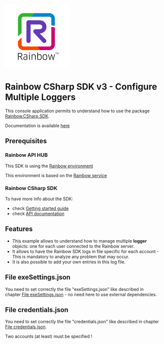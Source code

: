 ![Rainbow](./../../../logo_rainbow.png)

# Rainbow CSharp SDK v3 - Configure Multiple Loggers

This console application permits to understand how to use the package [Rainbow.CSharp.SDK](https://www.nuget.org/packages/Rainbow.CSharp.SDK).

Documentation is available [here](https://developers.openrainbow.com/doc/sdk/csharp/core/lts/guides/001_getting_started)
## Prerequisites

### Rainbow API HUB

This SDK is using the [Rainbow environment](https://developers.openrainbow.com/)
 
This environment is based on the [Rainbow service](https://www.openrainbow.com/) 

### Rainbow CSharp SDK

To have more info about the SDK:
- check [Getting started guide](https://developers.openrainbow.com/doc/sdk/csharp/core/lts/guides/001_getting_started)
- check [API documentation](https://developers.openrainbow.com/doc/sdk/csharp/core/lts/api/Rainbow.Application)

## Features
- This example allows to understand how to manage multiple **logger** objects: one for each user connected to the Rainbow server.
- It allows to have the Rainbow SDK logs in file specific for each account - This is mandatory to analyze any problem that may occur.
- It is also possible to add your own entries in this log file.

## File exeSettings.json

You need to set correctly the file "exeSettings.json" like described in chapter [File exeSettings.json](./../../ConfigurationFiles.md#exeSettings.json) - no need here to use external dependencies.

## File credentials.json

You need to set correctly the file "credentials.json" like described in chapter [File credentials.json](./../../ConfigurationFiles.md#credentials.json).

Two accounts (at least) must be specified !
